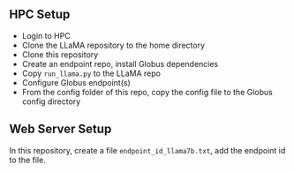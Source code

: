 ## HPC Setup

- Login to HPC
- Clone the LLaMA repository to the home directory
- Clone this repository
- Create an endpoint repo, install Globus dependencies
- Copy `run_llama.py` to the LLaMA repo
- Configure Globus endpoint(s)
- From the config folder of this repo, copy the config file to the Globus config directory

## Web Server Setup

In this repository, create a file `endpoint_id_llama7b.txt`, add the endpoint id to the file.
